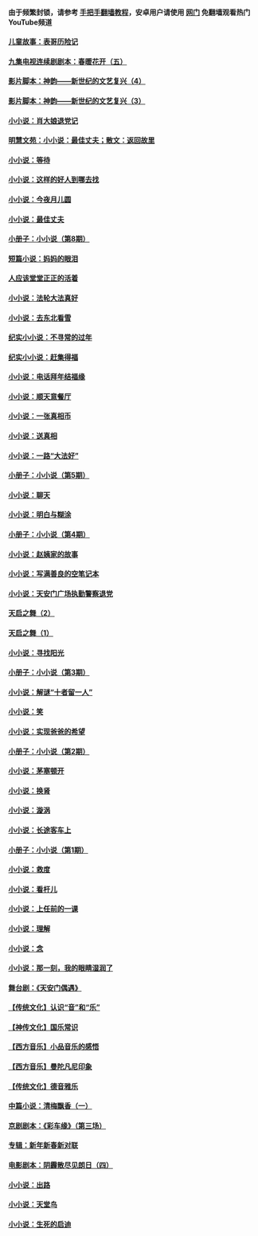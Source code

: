 #### 由于频繁封锁，请参考 [手把手翻墙教程](https://github.com/gfw-breaker/guides/wiki/)，安卓用户请使用 [网门](https://github.com/gfw-breaker/nogfw/blob/master/dl.md?t=05191100) 免翻墙观看热门YouTube频道 

#### [儿童故事：表哥历险记](../pages/328/383535.md?t=05191100) 

#### [九集电视连续剧剧本：春暖花开（五）](../pages/328/275919.md?t=05191100) 

#### [影片脚本：神韵——新世纪的文艺复兴（4）](../pages/328/266089.md?t=05191100) 

#### [影片脚本：神韵——新世纪的文艺复兴（3）](../pages/328/266087.md?t=05191100) 

#### [小小说：肖大娘退党记](../pages/328/239807.md?t=05191100) 

#### [明慧文苑：小小说：最佳丈夫；散文：返回故里](../pages/328/3439.md?t=05191100) 

#### [小小说：等待](../pages/328/223927.md?t=05191100) 

#### [小小说：这样的好人到哪去找](../pages/328/209396.md?t=05191100) 

#### [小小说：今夜月儿圆](../pages/328/193588.md?t=05191100) 

#### [小小说：最佳丈夫](../pages/328/190938.md?t=05191100) 

#### [小册子：小小说（第8期）](../pages/328/188202.md?t=05191100) 

#### [短篇小说：妈妈的眼泪](../pages/328/187712.md?t=05191100) 

#### [人应该堂堂正正的活着](../pages/328/182430.md?t=05191100) 

#### [小小说：法轮大法真好](../pages/328/174669.md?t=05191100) 

#### [小小说：去东北看雪](../pages/328/173882.md?t=05191100) 

#### [纪实小小说：不寻常的过年](../pages/328/173187.md?t=05191100) 

#### [纪实小小说：赶集得福](../pages/328/172652.md?t=05191100) 

#### [小小说：电话拜年结福缘](../pages/328/172533.md?t=05191100) 

#### [小小说：顺天意餐厅](../pages/328/170182.md?t=05191100) 

#### [小小说：一张真相币](../pages/328/169410.md?t=05191100) 

#### [小小说：送真相](../pages/328/166713.md?t=05191100) 

#### [小小说：一路“大法好”](../pages/328/162016.md?t=05191100) 

#### [小册子：小小说（第5期）](../pages/328/161131.md?t=05191100) 

#### [小小说：聊天](../pages/328/159640.md?t=05191100) 

#### [小小说：明白与糊涂](../pages/328/158101.md?t=05191100) 

#### [小册子：小小说（第4期）](../pages/328/158006.md?t=05191100) 

#### [小小说：赵姨家的故事](../pages/328/157843.md?t=05191100) 

#### [小小说：写满善良的空笔记本](../pages/328/157382.md?t=05191100) 

#### [小小说：天安门广场执勤警察退党](../pages/328/156982.md?t=05191100) 

#### [天启之舞（2）](../pages/328/153440.md?t=05191100) 

#### [天启之舞（1）](../pages/328/153439.md?t=05191100) 

#### [小小说：寻找阳光](../pages/328/153065.md?t=05191100) 

#### [小册子：小小说（第3期）](../pages/328/151715.md?t=05191100) 

#### [小小说：解谜“十者留一人”](../pages/328/148967.md?t=05191100) 

#### [小小说：笑](../pages/328/148905.md?t=05191100) 

#### [小小说：实现爸爸的希望](../pages/328/148096.md?t=05191100) 

#### [小册子：小小说（第2期）](../pages/328/147214.md?t=05191100) 

#### [小小说：茅塞顿开](../pages/328/147030.md?t=05191100) 

#### [小小说：换肾](../pages/328/146770.md?t=05191100) 

#### [小小说：漩涡](../pages/328/146683.md?t=05191100) 

#### [小小说：长途客车上](../pages/328/145076.md?t=05191100) 

#### [小册子：小小说（第1期）](../pages/328/143963.md?t=05191100) 

#### [小小说：救度](../pages/328/143927.md?t=05191100) 

#### [小小说：看杆儿](../pages/328/142137.md?t=05191100) 

#### [小小说：上任前的一课](../pages/328/140808.md?t=05191100) 

#### [小小说：理解](../pages/328/140476.md?t=05191100) 

#### [小小说：念](../pages/328/139513.md?t=05191100) 

#### [小小说：那一刻，我的眼睛湿润了](../pages/328/138476.md?t=05191100) 

#### [舞台剧：《天安门偶遇》](../pages/328/117155.md?t=05191100) 

#### [【传统文化】认识“音”和“乐”](../pages/328/108667.md?t=05191100) 

#### [【神传文化】国乐常识](../pages/328/104225.md?t=05191100) 

#### [【西方音乐】小品音乐的感悟](../pages/328/102924.md?t=05191100) 

#### [【西方音乐】曼陀凡尼印象](../pages/328/102922.md?t=05191100) 

#### [【传统文化】德音雅乐](../pages/328/102923.md?t=05191100) 

#### [中篇小说：清梅飘香（一）](../pages/328/101058.md?t=05191100) 

#### [京剧剧本：《彩车缘》（第三场）](../pages/328/96434.md?t=05191100) 

#### [专辑：新年新春新对联](../pages/328/94991.md?t=05191100) 

#### [电影剧本：阴霾散尽见朗日（四）](../pages/328/87081.md?t=05191100) 

#### [小小说：出路](../pages/328/84848.md?t=05191100) 

#### [小小说：天堂鸟](../pages/328/83084.md?t=05191100) 

#### [小小说：生死的启迪](../pages/328/70977.md?t=05191100) 

